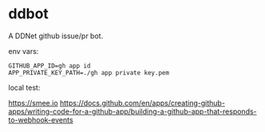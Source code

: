 # ddbot

A DDNet github issue/pr bot.

env vars:
```
GITHUB_APP_ID=gh app id
APP_PRIVATE_KEY_PATH=./gh app private key.pem
```

local test:

https://smee.io
https://docs.github.com/en/apps/creating-github-apps/writing-code-for-a-github-app/building-a-github-app-that-responds-to-webhook-events
